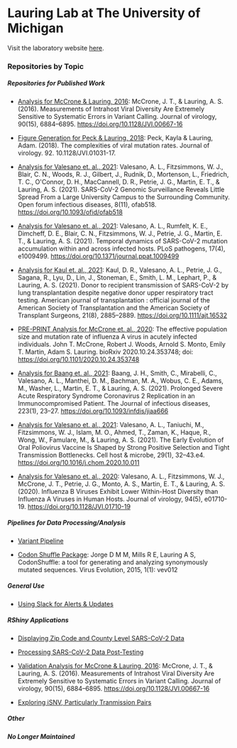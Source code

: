 # Lauring Lab at The University of Michigan

Visit the laboratory website [here](<https://lauringlab.wordpress.com/>).

### Repositories by Topic

##### Repositories for Published Work

* [Analysis for McCrone & Lauring, 2016](<https://github.com/lauringlab/Benchmarking_paper>): McCrone, J. T., & Lauring, A. S. (2016). Measurements of Intrahost Viral Diversity Are Extremely Sensitive to Systematic Errors in Variant Calling. Journal of virology, 90(15), 6884–6895. https://doi.org/10.1128/JVI.00667-16

* [Figure Generation for Peck & Lauring, 2018](<https://github.com/lauringlab/JVI_Gem_2018>): Peck, Kayla & Lauring, Adam. (2018). The complexities of viral mutation rates. Journal of virology. 92. 10.1128/JVI.01031-17. 

* [Analysis for Valesano et. al., 2021](<https://github.com/lauringlab/SARS2_Fall_2020>): Valesano, A. L., Fitzsimmons, W. J., Blair, C. N., Woods, R. J., Gilbert, J., Rudnik, D., Mortenson, L., Friedrich, T. C., O'Connor, D. H., MacCannell, D. R., Petrie, J. G., Martin, E. T., & Lauring, A. S. (2021). SARS-CoV-2 Genomic Surveillance Reveals Little Spread From a Large University Campus to the Surrounding Community. Open forum infectious diseases, 8(11), ofab518. https://doi.org/10.1093/ofid/ofab518

* [Analysis for Valesano et. al., 2021](<https://github.com/lauringlab/SARSCov2_Intrahost>): Valesano, A. L., Rumfelt, K. E., Dimcheff, D. E., Blair, C. N., Fitzsimmons, W. J., Petrie, J. G., Martin, E. T., & Lauring, A. S. (2021). Temporal dynamics of SARS-CoV-2 mutation accumulation within and across infected hosts. PLoS pathogens, 17(4), e1009499. https://doi.org/10.1371/journal.ppat.1009499

* [Analysis for Kaul et. al., 2021](<https://github.com/lauringlab/DonorDerivedInfection>): Kaul, D. R., Valesano, A. L., Petrie, J. G., Sagana, R., Lyu, D., Lin, J., Stoneman, E., Smith, L. M., Lephart, P., & Lauring, A. S. (2021). Donor to recipient transmission of SARS-CoV-2 by lung transplantation despite negative donor upper respiratory tract testing. American journal of transplantation : official journal of the American Society of Transplantation and the American Society of Transplant Surgeons, 21(8), 2885–2889. https://doi.org/10.1111/ajt.16532

* [PRE-PRINT Analysis for McCrone et. al., 2020](<https://github.com/lauringlab/IAV_within-host_Ne>): The effective population size and mutation rate of influenza A virus in acutely infected individuals. John T. McCrone, Robert J. Woods, Arnold S. Monto, Emily T. Martin, Adam S. Lauring. bioRxiv 2020.10.24.353748; doi: https://doi.org/10.1101/2020.10.24.353748

* [Analysis for Baang et. al., 2021](<https://github.com/lauringlab/ProlongedReplicationCase>): Baang, J. H., Smith, C., Mirabelli, C., Valesano, A. L., Manthei, D. M., Bachman, M. A., Wobus, C. E., Adams, M., Washer, L., Martin, E. T., & Lauring, A. S. (2021). Prolonged Severe Acute Respiratory Syndrome Coronavirus 2 Replication in an Immunocompromised Patient. The Journal of infectious diseases, 223(1), 23–27. https://doi.org/10.1093/infdis/jiaa666

* [Analysis for Valesano et. al., 2021](<https://github.com/lauringlab/Poliovirus_Intrahost>): Valesano, A. L., Taniuchi, M., Fitzsimmons, W. J., Islam, M. O., Ahmed, T., Zaman, K., Haque, R., Wong, W., Famulare, M., & Lauring, A. S. (2021). The Early Evolution of Oral Poliovirus Vaccine Is Shaped by Strong Positive Selection and Tight Transmission Bottlenecks. Cell host & microbe, 29(1), 32–43.e4. https://doi.org/10.1016/j.chom.2020.10.011

* [Analysis for Valesano et. al., 2020](<https://github.com/lauringlab/Host_level_IBV_evolution>): Valesano, A. L., Fitzsimmons, W. J., McCrone, J. T., Petrie, J. G., Monto, A. S., Martin, E. T., & Lauring, A. S. (2020). Influenza B Viruses Exhibit Lower Within-Host Diversity than Influenza A Viruses in Human Hosts. Journal of virology, 94(5), e01710-19. https://doi.org/10.1128/JVI.01710-19



##### Pipelines for Data Processing/Analysis

* [Variant Pipeline](<https://github.com/lauringlab/variant_pipeline>)

* [Codon Shuffle Package](<https://github.com/lauringlab/CodonShuffle>): Jorge D M M, Mills R E, Lauring A S, CodonShuffle: a tool for generating and analyzing synonymously mutated sequences. Virus Evolution, 2015, 1(1): vev012

##### General Use

* [Using Slack for Alerts & Updates](<https://github.com/lauringlab/AlertCode>)

##### RShiny Applications

* [Displaying Zip Code and County Level SARS-CoV-2 Data](<https://github.com/lauringlab/sapphire_covid_display>)

* [Processing SARS-CoV-2 Data Post-Testing](<https://github.com/lauringlab/sarscov2_application>)

* [Validation Analysis for McCrone & Lauring, 2016](<https://github.com/lauringlab/benchmarking_shiny>): McCrone, J. T., & Lauring, A. S. (2016). Measurements of Intrahost Viral Diversity Are Extremely Sensitive to Systematic Errors in Variant Calling. Journal of virology, 90(15), 6884–6895. https://doi.org/10.1128/JVI.00667-16

* [Exploring iSNV, Particularly Tranmission Pairs](<https://github.com/lauringlab/Host_level_IAV_app>)

##### Other


##### No Longer Maintained
